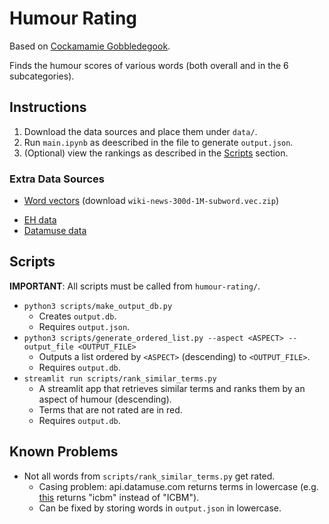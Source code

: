 # Humour Rating

Based on [Cockamamie Gobbledegook](https://github.com/limorigu/Cockamamie-Gobbledegook).

Finds the humour scores of various words (both overall and in the 6 subcategories).

## Instructions

1. Download the data sources and place them under `data/`.
2. Run `main.ipynb` as deescribed in the file to generate `output.json`.
3. (Optional) view the rankings as described in the [Scripts](#Scripts) section.

### Extra Data Sources

- [Word vectors](https://fasttext.cc/docs/en/english-vectors.html) (download `wiki-news-300d-1M-subword.vec.zip`)
<!-- - [Cockamamie Gobbledegook data](https://github.com/limorigu/Cockamamie-Gobbledegook/blob/master/data/cockamamie_gobbledegook_us_data.json) -->
- [EH data](https://github.com/tomasengelthaler/HumorNorms/blob/master/humor_dataset.csv)
- [Datamuse data](https://drive.google.com/file/d/1qKyssIf0b8xoifxujPoU8TExWY8bH2jx/view?usp=sharing)

## Scripts

**IMPORTANT**: All scripts must be called from `humour-rating/`.

- `python3 scripts/make_output_db.py`
  - Creates `output.db`.
  - Requires `output.json`.
- `python3 scripts/generate_ordered_list.py --aspect <ASPECT> --output_file <OUTPUT_FILE>`
  - Outputs a list ordered by `<ASPECT>` (descending) to `<OUTPUT_FILE>`.
  - Requires `output.db`.
- `streamlit run scripts/rank_similar_terms.py`
  - A streamlit app that retrieves similar terms and ranks them by an aspect of humour (descending).
  - Terms that are not rated are in red.
  - Requires `output.db`.

## Known Problems

- Not all words from `scripts/rank_similar_terms.py` get rated.
  - Casing problem: api.datamuse.com returns terms in lowercase (e.g. [this](https://api.datamuse.com/words?ml=intercontinental%20ballistic%20missile) returns "icbm" instead of "ICBM").
  - Can be fixed by storing words in `output.json` in lowercase.
